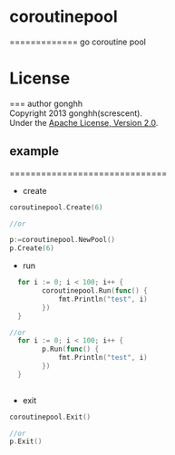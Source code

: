 # coroutinepool
=============
go coroutine pool  


# License
===
author gonghh   
Copyright 2013 gonghh(screscent).  
Under the [Apache License, Version 2.0](http://www.apache.org/licenses/LICENSE-2.0.html).  


## example
==============================


* create

```go
coroutinepool.Create(6)

//or

p:=coroutinepool.NewPool()
p.Create(6)
```
* run

```go
  for i := 0; i < 100; i++ {
		coroutinepool.Run(func() {
			fmt.Println("test", i)
		})
  }

//or
  for i := 0; i < 100; i++ {
		p.Run(func() {
			fmt.Println("test", i)
		})
  }
  
```
* exit

```go
coroutinepool.Exit()

//or
p.Exit()
```
